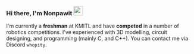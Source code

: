 ### Hi there, I'm Nonpawit <img src="https://media.giphy.com/media/hvRJCLFzcasrR4ia7z/giphy.gif" width="25px">

I'm currently a **freshman** at KMITL and have **competed** in a number of robotics competitions. I've experienced with 3D modelling, circuit designing, and programming (mainly C, and C++). You can contact me via Discord `whopity`.

